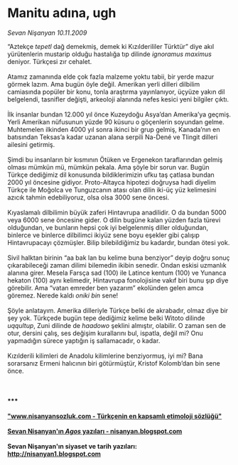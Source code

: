 # Manitu adına, ugh

*Sevan Nişanyan 10.11.2009*

<div class="taraf_structure_2col_1zq">
<div class="margen_n">



 <p>“Aztekçe <i>tepetl</i> dağ demekmiş, demek ki Kızılderililer Türktür” diye akıl yürütenlerin mustarip olduğu hastalığa tıp dilinde <i>ignoramus maximus </i>deniyor. Türkçesi zır cehalet. <br/><br/>Atamız zamanında elde çok fazla malzeme yoktu tabii, bir yerde mazur görmek lazım. Ama bugün öyle değil. Amerikan yerli dilleri dilbilim camiasında popüler bir konu, tonla araştırma yayınlanıyor, üçyüze yakın dil belgelendi, tasnifler değişti, arkeoloji alanında nefes kesici yeni bilgiler çıktı. <br/><br/>İlk insanlar bundan 12.000 yıl önce Kuzeydoğu Asya’dan Amerika’ya geçmiş. Yerli Amerikan nüfusunun yüzde 90 küsuru o göçenlerin soyundan gelme. Muhtemelen ilkinden 4000 yıl sonra ikinci bir grup gelmiş, Kanada’nın en batısından Teksas’a kadar uzanan alana serpili Na-Dené ve Tlingit dilleri ailesini getirmiş. <br/><br/>Şimdi bu insanların bir kısmının Ötüken ve Ergenekon taraflarından gelmiş olması mümkün mü, mümkün pekala. Ama şöyle bir sorun var. Bugün Türkçe dediğimiz dil konusunda bildiklerimizin ufku taş çatlasa bundan 2000 yıl öncesine gidiyor. Proto-Altayca hipotezi doğruysa hadi diyelim Türkçe ile Moğolca ve Tunguzcanın atası olan dilin iki-üç yüz kelimesini azıcık tahmin edebiliyoruz, olsa olsa 3000 sene öncesi. <br/><br/>Kıyaslamalı dilbilimin büyük zaferi Hintavrupa anadilidir. O da bundan 5000 veya 6000 sene öncesine gider. O dilin bugüne kalan yüzden fazla türevi olduğundan, ve bunların hepsi çok iyi belgelenmiş diller olduğundan, binlerce ve binlerce dilbilimci ikiyüz sene boyu eşekler gibi çalışıp Hintavrupacayı çözmüşler. Bilip bilebildiğimiz bu kadardır, bundan ötesi yok. <br/><br/>Sivil halktan birinin “aa bak lan bu kelime buna benziyor” deyip doğru sonuç çıkarabileceği zaman dilimi bilemedin ikibin senedir. Ondan eskisi uzmanlık alanına girer. Mesela Farsça sad (100) ile Latince kentum (100) ve Yunanca hekaton (100) aynı kelimedir, Hintavrupa fonolojisine vakıf biri bunu şıp diye görebilir. Ama “vatan emreder ben yazarım” ekolünden gelen amca göremez. Nerede kaldı <i>oniki bin </i>sene! <br/><br/>Şöyle anlatayım. Amerika dilleriyle Türkçe belki de akrabadır, olmaz diye bir şey yok. Türkçede bugün tepe dediğimiz kelime belki Witoto dilinde <i>uqqultup</i>, Zuni dilinde de <i>haadowo</i> şeklini almıştır, olabilir. O zaman sen de otur, dersini çalış, ses değişim kurallarını bul, ispatla, değil mi? Onu yapmadığın sürece yaptığın iş sallamacadır, o kadar. <br/><br/>Kızılderili kilimleri de Anadolu kilimlerine benziyormuş, iyi mi? Bana sorarsanız Ermeni halıcının biri götürmüştür, Kristof Kolomb’dan bin sene önce.<b> </b><b></b>  <b><br/><b><br/><br/><br/>*** <br/><br/><a href="http://www.nisanyansozluk.com/" target="">"www.nisanyansozluk.com - Türkçenin en kapsamlı etimoloji sözlüğü"</a><br/><br/><a href="http://nisanyan.blogspot.com/" target="">Sevan Nişanyan'ın <em>Agos</em> yazıları - nisanyan.blogspot.com</a> <br/><br/>Sevan Nişanyan'ın siyaset ve tarih yazıları: <a href="http://nisanyan1.blogspot.com/" target="_blank">http://nisanyan1.blogspot.com</a></b></b></p>
<br/>
<br/>
<br/>



<br/>


<div id="taraf_not">
</div>

</div>


</div>
